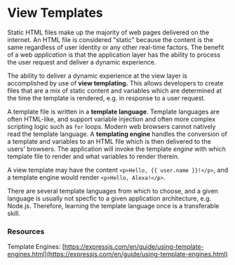 # View Templates

Static HTML files make up the majority of web pages delivered on the internet. An HTML file is considered "static" because the content is the same regardless of user identity or any other real-time factors. The benefit of a web *application* is that the application layer has the ability to process the user request and deliver a dynamic experience.

The ability to deliver a dynamic experience at the view layer is accomplished by use of **view templating.** This allows developers to create files that are a mix of static content and variables which are determined at the time the template is rendered, e.g. in response to a user request.

A template file is written in a **template language**. Template languages are often HTML-like, and support variable injection and often more complex scripting logic such as `for` loops. Modern web browsers cannot natively read the template language. A **templating engine** handles the conversion of a template and variables to an HTML file which is then delivered to the users' browsers. The application will invoke the template *engine* with which template file to render and what variables to render therein.

A view template may have the content `<p>Hello, {{ user.name }}!</p>`, and a template engine would render `<p>Hello, Alexa!</p>`.

There are several template languages from which to choose, and a given language is usually not specfic to a given application architecture, e.g. Node.js. Therefore, learning the template language once is a transferable skill.

### Resources

Template Engines: [https://expressjs.com/en/guide/using-template-engines.html](https://expressjs.com/en/guide/using-template-engines.html)